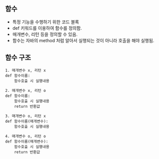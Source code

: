 ## 함수
- 특정 기능을 수행하기 위한 코드 블록 
- def 키워드를 이용하여 함수를 정의함. 
- 매개변수, 리턴 등을 정의할 수 있음. 
- 함수는 자바의 method 처럼 알아서 실행되는 것이 아니라 호출을 해야 실행됨. 

## 함수 구조 
```
1. 매개변수 x, 리턴 x
def 함수이름:
    함수호출 시 실행내용

2. 매개변수 x, 리턴 o
def 함수이름:
    함수호출 시 실행내용
    return 반환값

3. 매개변수 o, 리턴 x
def 함수이름(매개변수):
    함수호출 시 실행내용

4. 매개변수 o, 리턴 o
def 함수이름(매개변수):
    함수호출 시 실행내용
    return 반환값
```
